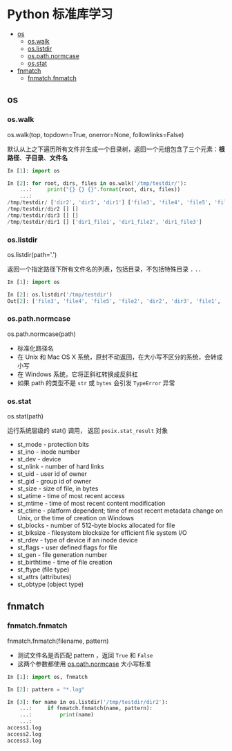 # Python 标准库学习

<!-- vim-markdown-toc GFM -->

* [os](#os)
    * [os.walk](#oswalk)
    * [os.listdir](#oslistdir)
    * [os.path.normcase](#ospathnormcase)
    * [os.stat](#osstat)
* [fnmatch](#fnmatch)
    * [fnmatch.fnmatch](#fnmatchfnmatch)

<!-- vim-markdown-toc -->


## os

### os.walk

os.walk(top, topdown=True, onerror=None, followlinks=False)

默认从上之下遍历所有文件并生成一个目录树，返回一个元组包含了三个元素：**根路径**、**子目录**、**文件名**

```python
In [1]: import os

In [2]: for root, dirs, files in os.walk('/tmp/testdir/'):
    ...:     print("{} {} {}".format(root, dirs, files))
    ...:
/tmp/testdir/ ['dir2', 'dir3', 'dir1'] ['file3', 'file4', 'file5', 'file2', 'file1']
/tmp/testdir/dir2 [] []
/tmp/testdir/dir3 [] []
/tmp/testdir/dir1 [] ['dir1_file1', 'dir1_file2', 'dir1_file3']
```

### os.listdir

os.listdir(path='.')

返回一个指定路径下所有文件名的列表，包括目录，不包括特殊目录 `.` `..`

```python
In [1]: import os

In [2]: os.listdir('/tmp/testdir')
Out[2]: ['file3', 'file4', 'file5', 'file2', 'dir2', 'dir3', 'file1', 'dir1']
```

### os.path.normcase

os.path.normcase(path)

- 标准化路径名
- 在 Unix 和 Mac OS X 系统，原封不动返回，在大小写不区分的系统，会转成小写
- 在 Windows 系统，它将正斜杠转换成反斜杠
- 如果 path 的类型不是 `str` 或 `bytes` 会引发 `TypeError` 异常

### os.stat

os.stat(path)

运行系统层级的 stat() 调用， 返回 `posix.stat_result` 对象

- st_mode - protection bits
- st_ino - inode number
- st_dev - device
- st_nlink - number of hard links
- st_uid - user id of owner
- st_gid - group id of owner
- st_size - size of file, in bytes
- st_atime - time of most recent access
- st_mtime - time of most recent content modification
- st_ctime - platform dependent; time of most recent metadata change on Unix, or the time of creation on Windows
- st_blocks - number of 512-byte blocks allocated for file
- st_blksize - filesystem blocksize for efficient file system I/O
- st_rdev - type of device if an inode device
- st_flags - user defined flags for file
- st_gen - file generation number
- st_birthtime - time of file creation
- st_ftype (file type)
- st_attrs (attributes)
- st_obtype (object type)


## fnmatch

### fnmatch.fnmatch

fnmatch.fnmatch(filename, pattern)

- 测试文件名是否匹配 pattern ，返回 `True` 和 `False`
- 这两个参数都使用 [os.path.normcase](#ospathnormcase) 大小写标准

```python
In [1]: import os, fnmatch

In [2]: pattern = "*.log"

In [3]: for name in os.listdir('/tmp/testdir/dir2'):
    ...:     if fnmatch.fnmatch(name, pattern):
    ...:         print(name)
    ...:
access1.log
access2.log
access3.log
```
